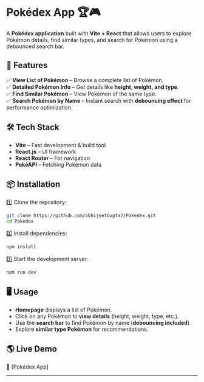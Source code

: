 # **Pokédex App** 🏆🎮  

A **Pokédex application** built with **Vite + React** that allows users to explore Pokémon details, find similar types, and search for Pokémon using a debounced search bar.  

## 🚀 **Features**  
✅ **View List of Pokémon** – Browse a complete list of Pokémon.  
✅ **Detailed Pokémon Info** – Get details like **height, weight, and type**.  
✅ **Find Similar Pokémon** – View Pokémon of the same type.  
✅ **Search Pokémon by Name** – Instant search with **debouncing effect** for performance optimization.  

## 🛠️ **Tech Stack**  
- **Vite** – Fast development & build tool  
- **React.js** – UI framework  
- **React Router** – For navigation  
- **PokéAPI** – Fetching Pokémon data  

## 📦 **Installation**  
1️⃣ Clone the repository:  
```bash
git clone https://github.com/abhijeetGupta7/Pokedex.git
cd Pokedex
```
2️⃣ Install dependencies:  
```bash
npm install
```
3️⃣ Start the development server:  
```bash
npm run dev
```

## 🖥️ **Usage**  
- **Homepage** displays a list of Pokémon.  
- Click on any Pokémon to **view details** (height, weight, type, etc.).  
- Use the **search bar** to find Pokémon by name (**debouncing included**).  
- Explore **similar type Pokémon** for recommendations.  

## 🌎 **Live Demo**  
🔗 [Pokédex App]

---

